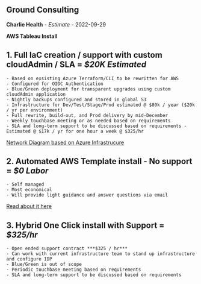 ## Ground Consulting

**Charlie Health** - *Estimate* - 2022-09-29

**AWS Tableau Install**

## 1. Full IaC creation / support with custom cloudAdmin / SLA = ***$20K Estimated***
	- Based on exsisting Azure Terraform/CLI to be rewritten for AWS
	- Configured for OIDC Authentication
	- Blue/Green deployment for transparent upgrades using custom cloudAdmin application
	- Nightly backups configured and stored in global S3
	- Infrastructure for Dev/Test/Stage/Prod estimated @ $80k / year ($20k / yr per environment)
	- Full rewrite, build-out, and Prod delivery by mid-December 
	- Weekly touchbase meeting or as needed based on requirements
	- SLA and long-term support to be discussed based on requirements - Estimated @ $17k / yr for one hour a week @ $325/hr
[Network Diagram based on Azure Infrastrucure](./cloudInfrastructure.pdf)

## 2. Automated AWS Template install - No support = ***$0 Labor***
	- Self managed
	- Most economical
	- Will provide light guidance and answer questions via email
[Read about it here](https://aws.amazon.com/quickstart/architecture/tableau-server/)

## 3. Hybrid One Click install with Support = ***$325/hr***
	- Open ended support contract ***$325 / hr***
	- Can work with current infrastructure team to stand up infrastructure and configure IDP
	- Blue/Green is out of scope
	- Periodic touchbase meeting based on requirements
	- SLA and long-term support to be discussed based on requirements
	
